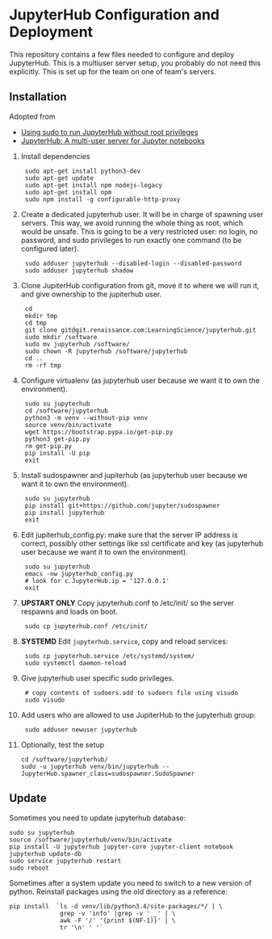JupyterHub Configuration and Deployment
=======================================

This repository contains a few files needed to configure and deploy
JupyterHub. This is a multiuser server setup, you probably do not need
this explicitly. This is set up for the team on one of team's servers.



Installation
------------
Adopted from 

* [Using sudo to run JupyterHub without root privileges](https://github.com/jupyter/jupyterhub/wiki/Using-sudo-to-run-JupyterHub-without-root-privileges)
* [JupyterHub: A multi-user server for Jupyter notebooks](https://github.com/jupyter/jupyterhub)


1) Install dependencies

        sudo apt-get install python3-dev
        sudo apt-get update​
        sudo apt-get install npm nodejs-legacy
        sudo apt-get install npm
        sudo npm install -g configurable-http-proxy

2) Create a dedicated jupyterhub user. It will be in charge of
spawning user servers. This way, we avoid running the whole thing as
root, which would be unsafe. This is going to be a very restricted
user: no login, no password, and sudo privileges to run exactly one
command (to be configured later).

        sudo adduser jupyterhub --disabled-login --disabled-password
        sudo adduser jupyterhub shadow

3) Clone JupiterHub configuration from git, move it to where we will
run it, and give ownership to the jupiterhub user.

        cd
        mkdir tmp
        cd tmp
        git clone git@git.renaissance.com:LearningScience/jupyterhub.git
        sudo mkdir /software
        sudo mv jupyterhub /software/
        sudo chown -R jupyterhub /software/jupyterhub
        cd ..
        rm -rf tmp

4) Configure virtualenv (as jupyterhub user because we want it to own the environment).

        sudo su jupyterhub
        cd /software/jupyterhub
        python3 -m venv --without-pip venv
        source venv/bin/activate
        wget https://bootstrap.pypa.io/get-pip.py
        python3 get-pip.py
        rm get-pip.py 
        pip install -U pip
        exit

5) Install sudospawner and jupiterhub (as jupyterhub user because we want it to own the environment).

        sudo su jupyterhub
        pip install git+https://github.com/jupyter/sudospawner
        pip install jupyterhub
        exit

6) Edit jupiterhub_config.py: make sure that the server IP address is
correct, possibly other settings like ssl certificate and key (as
jupyterhub user because we want it to own the environment).

        sudo su jupyterhub
        emacs -nw jupyterhub_config.py
        # look for c.JupyterHub.ip = '127.0.0.1'
        exit

7) **UPSTART ONLY** Copy jupyterhub.conf to /etc/init/ so the server respawns and loads
on boot.

        sudo cp jupyterhub.conf /etc/init/

7) **SYSTEMD** Edit `jupyterhub.service`, copy and reload services:

        sudo cp jupyterhub.service /etc/systemd/system/
        sudo systemctl daemon-reload

8) Give jupyterhub user specific sudo privileges.

        # copy contents of sudoers.add to sudoers file using visudo
        sudo visudo

9) Add users who are allowed to use JupiterHub to the jupyterhub group:

        sudo adduser newuser jupyterhub

10) Optionally, test the setup

        cd /software/jupyterhub/
        sudo -u jupyterhub venv/bin/jupyterhub --JupyterHub.spawner_class=sudospawner.SudoSpawner

## Update

Sometimes you need to update jupyterhub database:

    sudo su jupyterhub
    source /software/jupyterhub/venv/bin/activate
    pip install -U jupyterhub jupyter-core jupyter-client notebook
    jupyterhub update-db
    sudo service jupyterhub restart
    sudo reboot

Sometimes after a system update you need to switch to a new version of python. Reinstall packages using the old directory as a reference:

    pip install  `ls -d venv/lib/python3.4/site-packages/*/ | \
                  grep -v 'info' |grep -v '__' | \
                  awk -F '/' '{print $(NF-1)}' | \
                  tr '\n' ' '`
